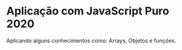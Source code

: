 # Aplicação com JavaScript Puro 2020

Aplicando alguns conhecimentos como: Arrays, Objetos e funções.
